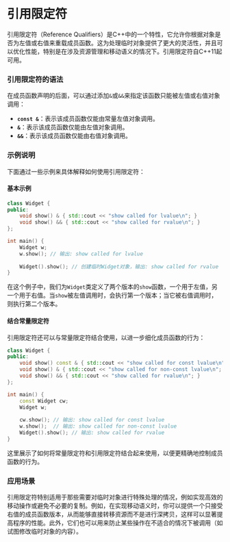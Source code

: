 # 引用限定符

引用限定符（Reference Qualifiers）是C++中的一个特性，它允许你根据对象是否为左值或右值来重载成员函数。这为处理临时对象提供了更大的灵活性，并且可以优化性能，特别是在涉及资源管理和移动语义的情况下。引用限定符自C++11起可用。

### 引用限定符的语法

在成员函数声明的后面，可以通过添加`&`或`&&`来指定该函数只能被左值或右值对象调用：

- **`const &`**：表示该成员函数仅能由常量左值对象调用。
- **`&`**：表示该成员函数仅能由左值对象调用。
- **`&&`**：表示该成员函数仅能由右值对象调用。

### 示例说明

下面通过一些示例来具体解释如何使用引用限定符：

#### 基本示例

```cpp
class Widget {
public:
    void show() & { std::cout << "show called for lvalue\n"; }
    void show() && { std::cout << "show called for rvalue\n"; }
};

int main() {
    Widget w;
    w.show(); // 输出: show called for lvalue
    
    Widget().show(); // 创建临时Widget对象，输出: show called for rvalue
}
```

在这个例子中，我们为`Widget`类定义了两个版本的`show`函数，一个用于左值，另一个用于右值。当`show`被左值调用时，会执行第一个版本；当它被右值调用时，则执行第二个版本。

#### 结合常量限定符

引用限定符还可以与常量限定符结合使用，以进一步细化成员函数的行为：

```cpp
class Widget {
public:
    void show() const & { std::cout << "show called for const lvalue\n"; }
    void show() & { std::cout << "show called for non-const lvalue\n"; }
    void show() && { std::cout << "show called for rvalue\n"; }
};

int main() {
    const Widget cw;
    Widget w;
    
    cw.show(); // 输出: show called for const lvalue
    w.show();  // 输出: show called for non-const lvalue
    Widget().show(); // 输出: show called for rvalue
}
```

这里展示了如何将常量限定符和引用限定符结合起来使用，以便更精确地控制成员函数的行为。

### 应用场景

引用限定符特别适用于那些需要对临时对象进行特殊处理的情况，例如实现高效的移动操作或避免不必要的复制。例如，在实现移动语义时，你可以提供一个只接受右值的成员函数版本，从而能够直接转移资源而不是进行深拷贝，这样可以显著提高程序的性能。此外，它们也可以用来防止某些操作在不适合的情况下被调用（如试图修改临时对象的内容）。
